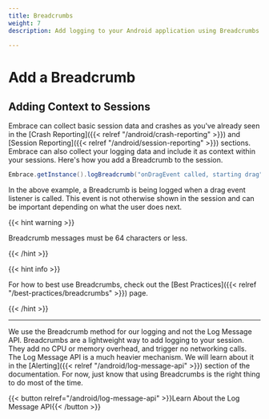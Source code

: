 ```yaml
---
title: Breadcrumbs
weight: 7
description: Add logging to your Android application using Breadcrumbs with the Embrace SDK

---
```

# Add a Breadcrumb

## Adding Context to Sessions

Embrace can collect basic session data and crashes as you've already seen in the [Crash Reporting]({{< relref "/android/crash-reporting" >}}) and [Session Reporting]({{< relref "/android/session-reporting" >}}) sections.
Embrace can also collect your logging data and include it as context within your sessions.
Here's how you add a Breadcrumb to the session.

```java
Embrace.getInstance().logBreadcrumb("onDragEvent called, starting drag");
```

In the above example, a Breadcrumb is being logged when a drag event listener is called.
This event is not otherwise shown in the session and can be important depending on what the user does next.

{{< hint warning >}}

Breadcrumb messages must be 64 characters or less.

{{< /hint >}}

{{< hint info >}}

For how to best use Breadcrumbs, check out the [Best Practices]({{< relref "/best-practices/breadcrumbs" >}}) page. 

{{< /hint >}}

---

We use the Breadcrumb method for our logging and not the Log Message API.
Breadcrumbs are a lightweight way to add logging to your session. They add no CPU or memory overhead, and trigger no networking calls.
The Log Message API is a much heavier mechanism. We will learn about it in the [Alerting]({{< relref "/android/log-message-api" >}}) section of the documentation.
For now, just know that using Breadcrumbs is the right thing to do most of the time.

{{< button relref="/android/log-message-api" >}}Learn About the Log Message API{{< /button >}}
